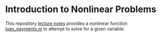 # Introduction to Nonlinear Problems

This repository [lecture notes](./Intro_to_nonlinear_problems.ipynb) provides a nonlinear
function [loan_payments.m](./loan_payments.m) to attempt to solve for a given variable. 


